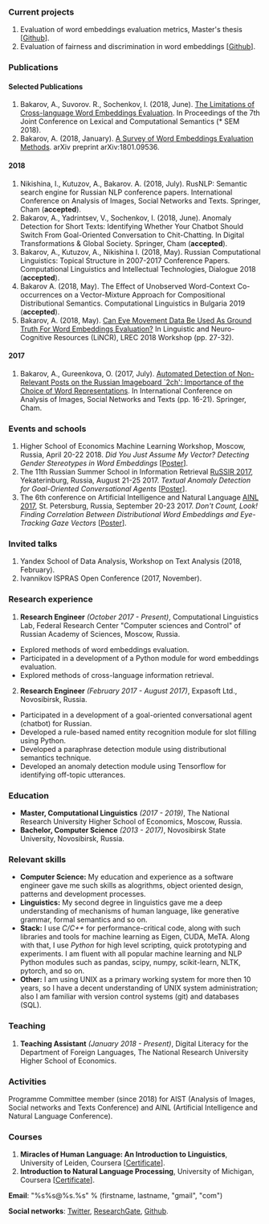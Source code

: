 ### Current projects

1. Evaluation of word embeddings evaluation metrics, Master's thesis [[Github](https://github.com/word-forge/embeddings-gym)].
2. Evaluation of fairness and discrimination in word embeddings [[Github](github.com/bakarov/fair-embeddings)].

### Publications

#### Selected Publications

1. Bakarov, A., Suvorov. R., Sochenkov, I. (2018, June). [The Limitations of Cross-language Word Embeddings Evaluation](http://aclweb.org/anthology/S18-2010). In Proceedings of the 7th Joint Conference on Lexical and Computational Semantics (* SEM 2018). 
2. Bakarov, A. (2018, January). [A Survey of Word Embeddings Evaluation Methods](https://arxiv.org/abs/1801.09536). arXiv preprint arXiv:1801.09536.

#### 2018

1. Nikishina, I., Kutuzov, A., Bakarov. A. (2018, July). RusNLP: Semantic search engine for Russian NLP conference papers. International Conference on Analysis of Images, Social Networks and Texts. Springer, Cham (**accepted**).
1. Bakarov, A., Yadrintsev, V., Sochenkov, I. (2018, June). Anomaly Detection for Short Texts: Identifying Whether Your Chatbot Should Switch From Goal-Oriented Conversation to Chit-Chatting. In Digital Transformations & Global Society. Springer, Cham (**accepted**).
2. Bakarov, A., Kutuzov, A., Nikishina I. (2018, May). Russian Computational Linguistics: Topical Structure in 2007-2017 Conference Papers. Computational Linguistics and Intellectual Technologies, Dialogue 2018 (**accepted**).
3. Bakarov A. (2018, May). The Effect of Unobserved Word-Context Co-occurrences on a Vector-Mixture Approach for Compositional Distributional Semantics. Computational Linguistics in Bulgaria 2019 (**accepted**). 
4. Bakarov, A. (2018, May). [Can Eye Movement Data Be Used As Ground Truth For Word Embeddings Evaluation?](http://lrec-conf.org/workshops/lrec2018/W9/pdf/3_W9.pdf) In Linguistic and Neuro-Cognitive Resources (LiNCR), LREC 2018 Workshop (pp. 27-32).


#### 2017

1. Bakarov, A., Gureenkova, O. (2017, July). [Automated Detection of Non-Relevant Posts on the Russian Imageboard `2ch': Importance of the Choice of Word Representations](https://link.springer.com/chapter/10.1007/978-3-319-73013-4_2). In International Conference on Analysis of Images, Social Networks and Texts (pp. 16-21). Springer, Cham.

### Events and schools

1. Higher School of Economics Machine Learning Workshop, Moscow, Russia, April 20-22 2018. *Did You Just Assume My Vector? Detecting Gender Stereotypes in Word Embeddings* [[Poster](https://www.researchgate.net/publication/324562051_Did_You_Just_Assume_My_Vector_Detecting_Gender_Stereotypes_in_Word_Embeddings)].
2. The 11th Russian Summer School in Information Retrieval [RuSSIR 2017](http://romip.ru/russir2017/), Yekaterinburg, Russia, August 21-25 2017. *Textual Anomaly Detection for Goal-Oriented Conversational Agents* [[Poster](https://www.researchgate.net/publication/319433350_Textual_Anomaly_Detection_for_Goal-Oriented_Conversational_Agents)].
3. The 6th conference on Artificial Intelligence and Natural Language [AINL 2017](http://ainlconf.ru/2017), St. Petersburg, Russia, September 20-23 2017. *Don't Count, Look! Finding Correlation Between Distributional Word Embeddings and Eye-Tracking Gaze Vectors* [[Poster](https://www.researchgate.net/publication/319964918_Don't_Count_Look_Finding_Correlation_Between_Distributional_Word_Embeddings_and_Eye-Tracking_Gaze_Vectors)].

### Invited talks

1. Yandex School of Data Analysis, Workshop on Text Analysis (2018, February).
2. Ivannikov ISPRAS Open Conference (2017, November).

### Research experience

1. **Research Engineer** *(October 2017 - Present)*, Computational Linguistics Lab, Federal Research Center "Computer sciences and Control" of Russian Academy of Sciences, Moscow, Russia.

* Explored methods of word embeddings evaluation.
* Participated in a development of a Python module for word embeddings evaluation.
* Explored methods of cross-language information retrieval.

2. **Research Engineer** *(February 2017 - August 2017)*, Expasoft Ltd., Novosibirsk, Russia.

* Participated in a development of a goal-oriented conversational agent (chatbot) for Russian.
* Developed a rule-based named entity recognition module for slot filling using Python.
* Developed a paraphrase detection module using distributional semantics technique.
* Developed an anomaly detection module using Tensorflow for identifying off-topic utterances.


### Education

* **Master, Computational Linguistics** *(2017 - 2019)*, The National Research University Higher School of Economics, Moscow, Russia.
* **Bachelor, Computer Science** *(2013 - 2017)*, Novosibirsk State University, Novosibirsk, Russia.

### Relevant skills

* **Computer Science:** My education and experience as a software engineer gave me such skills as alogrithms, object oriented design, patterns and development processes.
* **Linguistics:** My second degree in linguistics gave me a deep understanding of mechanisms of human language, like generative grammar, formal semantics and so on.
* **Stack:** I use *C/C++* for performance-critical code, along with such libraries and tools for machine learning as Eigen, CUDA, MeTA. Along with that, I use *Python* for high level scripting, quick prototyping and experiments. I am fluent with all popular machine learning and NLP Python modules such as pandas, scipy, numpy, scikit-learn, NLTK, pytorch, and so on.
* **Other:** I am using UNIX as a primary working system for more then 10 years, so I have a decent understanding of UNIX system administration; also I am familiar with version control systems (git) and databases (SQL).

### Teaching

1. **Teaching Assistant** *(January 2018 - Present)*, Digital Literacy for the Department of Foreign Languages, The National Research University Higher School of Economics.

### Activities

Programme Committee member (since 2018) for AIST (Analysis of Images, Social networks and Texts Conference) and AINL (Artificial Intelligence and Natural Language Conference).

### Courses

1. **Miracles of Human Language: An Introduction to Linguistics**, University of Leiden, Coursera [[Certificate](https://www.coursera.org/account/accomplishments/certificate/T3BCRYSQ6GK8)].
2. **Introduction to Natural Language Processing**, University of Michigan, Coursera [[Certificate](https://www.coursera.org/account/accomplishments/certificate/GGY6ZSZVEMHK)].


**Email**: "%s%s@%s.%s" % (firstname, lastname, "gmail", "com")

**Social networks**: [Twitter](https://twitter.com/a_bakarov), [ResearchGate](https://www.researchgate.net/profile/Amir_Bakarov), [Github](https://github.com/bakarov).
